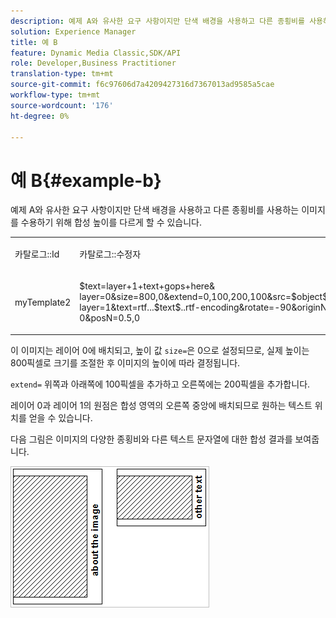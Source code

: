 ```yaml
---
description: 예제 A와 유사한 요구 사항이지만 단색 배경을 사용하고 다른 종횡비를 사용하는 이미지를 수용하기 위해 합성 높이를 다르게 할 수 있습니다.
solution: Experience Manager
title: 예 B
feature: Dynamic Media Classic,SDK/API
role: Developer,Business Practitioner
translation-type: tm+mt
source-git-commit: f6c97606d7a4209427316d7367013ad9585a5cae
workflow-type: tm+mt
source-wordcount: '176'
ht-degree: 0%

---
```



# 예 B{#example-b}

예제 A와 유사한 요구 사항이지만 단색 배경을 사용하고 다른 종횡비를 사용하는 이미지를 수용하기 위해 합성 높이를 다르게 할 수 있습니다.

<table id="simpletable_37BA3B2A75A9468C9ADEBBC034BADAE7"> 
 <tr class="strow"> 
  <td class="stentry"> <p><span class="codeph"> 카탈로그::Id</span> </p> </td> 
  <td class="stentry"> <p><span class="codeph"> 카탈로그::수정자</span> </p></td> 
 </tr> 
 <tr class="strow"> 
  <td class="stentry"> <p><span class="codeph"> myTemplate2</span> </p></td> 
  <td class="stentry"> <p><span class="codeph"> $text=layer+1+text+gops+here&amp; layer=0&amp;size=800,0&amp;extend=0,100,200,100&amp;src=$object$&amp;originN=.5,0&amp; layer=1&amp;text=rtf...$text$..rtf-encoding&amp;rotate=-90&amp;originN=.5,5 0&amp;posN=0.5,0</span> </p></td> 
 </tr> 
</table>

이 이미지는 레이어 0에 배치되고, 높이 값 `size=`은 0으로 설정되므로, 실제 높이는 800픽셀로 크기를 조절한 후 이미지의 높이에 따라 결정됩니다.

`extend=` 위쪽과 아래쪽에 100픽셀을 추가하고 오른쪽에는 200픽셀을 추가합니다.

레이어 0과 레이어 1의 원점은 합성 영역의 오른쪽 중앙에 배치되므로 원하는 텍스트 위치를 얻을 수 있습니다.

다음 그림은 이미지의 다양한 종횡비와 다른 텍스트 문자열에 대한 합성 결과를 보여줍니다.

![](assets/exampleb.png)

